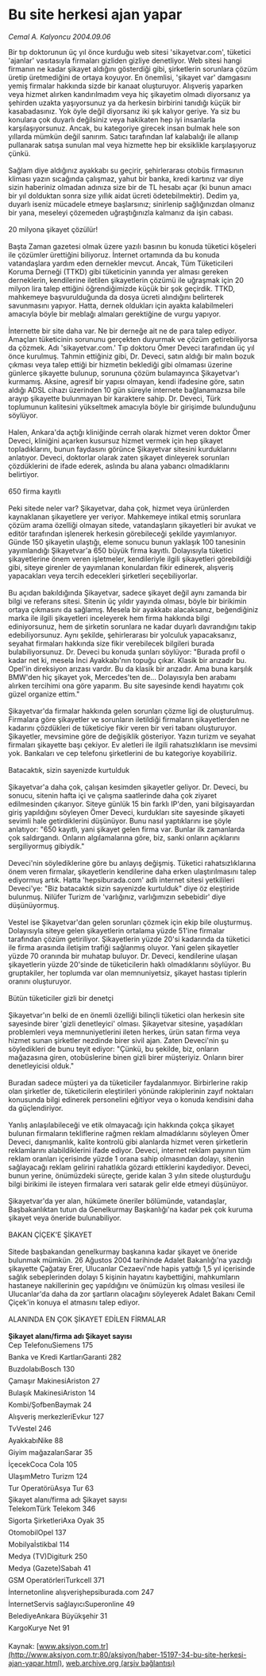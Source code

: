 # Bu site herkesi ajan yapar

*Cemal A. Kalyoncu 2004.09.06*

<font class="agenda2NewsSpot">
 Bir tıp doktorunun üç yıl önce kurduğu web sitesi 'sikayetvar.com', tüketici 'ajanlar' vasıtasıyla firmaları gizliden gizliye denetliyor. Web sitesi hangi firmanın ne kadar şikayet aldığını gösterdiği gibi, şirketlerin sorunlara çözüm üretip üretmediğini de ortaya koyuyor. En önemlisi, 'şikayet var' damgasını yemiş firmalar hakkında sizde bir kanaat oluşturuyor.
</font>
<font class="newsDetail">
 Alışveriş yaparken veya hizmet alırken kandırılmadım veya hiç şikayetim olmadı diyorsanız ya şehirden uzakta yaşıyorsunuz ya da herkesin birbirini tanıdığı küçük bir kasabadasınız. Yok öyle değil diyorsanız iki şık kalıyor geriye. Ya siz bu konulara çok duyarlı değilsiniz veya hakikaten hep iyi insanlarla karşılaşıyorsunuz. Ancak, bu kategoriye girecek insan bulmak hele son yıllarda mümkün değil sanırım. Satıcı tarafından laf kalabalığı ile allanıp pullanarak satışa sunulan mal veya hizmette hep bir eksiklikle karşılaşıyoruz çünkü.
 <br/>
 <br/>
 Sağlam diye aldığınız ayakkabı su geçirir, şehirlerarası otobüs firmasının kliması yazın sıcağında çalışmaz, yahut bir banka, kredi kartınız var diye sizin haberiniz olmadan adınıza size bir de TL hesabı açar (ki bunun amacı bir yıl dolduktan sonra size yıllık aidat ücreti ödetebilmektir). Dedim ya, duyarlı iseniz mücadele etmeye başlarsınız; sinirlenip sağlığınızdan olmanız bir yana, meseleyi çözemeden uğraştığınızla kalmanız da işin cabası.
 <br/>
 <br/>
 20 milyona şikayet çözülür!
 <br/>
 <br/>
 Başta Zaman gazetesi olmak üzere yazılı basının bu konuda tüketici köşeleri ile çözümler ürettiğini biliyoruz. İnternet ortamında da bu konuda vatandaşlara yardım eden dernekler mevcut. Ancak, Tüm Tüketicileri Koruma Derneği (TTKD) gibi tüketicinin yanında yer alması gereken derneklerin, kendilerine iletilen şikayetlerin çözümü ile uğraşmak için 20 milyon lira talep ettiğini öğrendiğimizde küçük bir şok geçirdik. TTKD, mahkemeye başvurulduğunda da dosya ücreti alındığını belirterek savunmasını yapıyor. Hatta, dernek oldukları için ayakta kalabilmeleri amacıyla böyle bir meblağı almaları gerektiğine de vurgu yapıyor.
 <br/>
 <br/>
 İnternette bir site daha var. Ne bir derneğe ait ne de para talep ediyor. Amaçları tüketicinin sorununu gerçekten duyurmak ve çözüm getirebiliyorsa da çözmek. Adı 'sikayetvar.com.' Tıp doktoru Ömer Deveci tarafından üç yıl önce kurulmuş. Tahmin ettiğiniz gibi, Dr. Deveci, satın aldığı bir malın bozuk çıkması veya talep ettiği bir hizmetin beklediği gibi olmaması üzerine günlerce şikayette bulunup, sorununa çözüm bulamayınca Şikayetvar'ı kurmamış. Aksine, agresif bir yapısı olmayan, kendi ifadesine göre, satın aldığı ADSL cihazı üzerinden 10 gün süreyle internete bağlanamazsa bile arayıp şikayette bulunmayan bir karaktere sahip. Dr. Deveci, Türk toplumunun kalitesini yükseltmek amacıyla böyle bir girişimde bulunduğunu söylüyor.
 <br/>
 <br/>
 Halen, Ankara'da açtığı kliniğinde cerrah olarak hizmet veren doktor Ömer Deveci, kliniğini açarken kusursuz hizmet vermek için hep şikayet topladıklarını, bunun faydasını görünce Şikayetvar sitesini kurduklarını anlatıyor. Deveci, doktorlar olarak zaten şikayet dinleyerek sorunları çözdüklerini de ifade ederek, aslında bu alana yabancı olmadıklarını belirtiyor.
 <br/>
 <br/>
 650 firma kayıtlı
 <br/>
 <br/>
 Peki sitede neler var? Şikayetvar, daha çok, hizmet veya ürünlerden kaynaklanan şikayetlere yer veriyor. Mahkemeye intikal etmiş sorunlara çözüm arama özelliği olmayan sitede, vatandaşların şikayetleri bir avukat ve editör tarafından işlenerek herkesin görebileceği şekilde yayımlanıyor. Günde 150 şikayetin ulaştığı, eleme sonucu bunun yaklaşık 100 tanesinin yayımlandığı Şikayetvar'a 650 büyük firma kayıtlı. Dolayısıyla tüketici şikayetlerine önem veren işletmeler, kendileriyle ilgili şikayetleri görebildiği gibi, siteye girenler de yayımlanan konulardan fikir edinerek, alışveriş yapacakları veya tercih edecekleri şirketleri seçebiliyorlar.
 <br/>
 <br/>
 Bu açıdan bakıldığında Şikayetvar, sadece şikayet değil aynı zamanda bir bilgi ve referans sitesi. Sitenin üç yıldır yayında olması, böyle bir birikimin ortaya çıkmasını da sağlamış. Mesela bir ayakkabı alacaksanız, beğendiğiniz marka ile ilgili şikayetleri inceleyerek hem firma hakkında bilgi ediniyorsunuz, hem de şirketin sorunlara ne kadar duyarlı davrandığını takip edebiliyorsunuz. Aynı şekilde, şehirlerarası bir yolculuk yapacaksanız, seyahat firmaları hakkında size fikir verebilecek bilgileri burada bulabiliyorsunuz. Dr. Deveci bu konuda şunları söylüyor: "Burada profil o kadar net ki, mesela İnci Ayakkabı'nın topuğu çıkar. Klasik bir arızadır bu. Opel'in direksiyon arızası vardır. Bu da klasik bir arızadır. Ama buna karşılık BMW'den hiç şikayet yok, Mercedes'ten de... Dolayısıyla ben arabamı alırken tercihimi ona göre yaparım. Bu site sayesinde kendi hayatımı çok güzel organize ettim."
 <br/>
 <br/>
 Şikayetvar'da firmalar hakkında gelen sorunları çözme ligi de oluşturulmuş. Firmalara göre şikayetler ve sorunların iletildiği firmaların şikayetlerden ne kadarını çözdükleri de tüketiciye fikir veren bir veri tabanı oluşturuyor. Şikayetler, mevsimine göre de değişiklik gösteriyor. Yazın turizm ve seyahat firmaları şikayette başı çekiyor. Ev aletleri ile ilgili rahatsızlıkların ise mevsimi yok. Bankaları ve cep telefonu şirketlerini de bu kategoriye koyabiliriz.
 <br/>
 <br/>
 Batacaktık, sizin sayenizde kurtulduk
 <br/>
 <br/>
 Şikayetvar'a daha çok, çalışan kesimden şikayetler geliyor. Dr. Deveci, bu sonucu, sitenin hafta içi ve çalışma saatlerinde daha çok ziyaret edilmesinden çıkarıyor. Siteye günlük 15 bin farklı IP'den, yani bilgisayardan giriş yapıldığını söyleyen Ömer Deveci, kurdukları site sayesinde şikayeti sevimli hale getirdiklerini düşünüyor. Bunu nasıl yaptıklarını ise şöyle anlatıyor: "650 kayıtlı, yani şikayet gelen firma var. Bunlar ilk zamanlarda çok saldırgandı. Onların algılamalarına göre, biz, sanki onların açıklarını sergiliyormuş gibiydik."
 <br/>
 <br/>
 Deveci'nin söylediklerine göre bu anlayış değişmiş. Tüketici rahatsızlıklarına önem veren firmalar, şikayetlerin kendilerine daha erken ulaştırılmasını talep ediyormuş artık. Hatta 'hepsiburada.com' adlı internet sitesi yetkilileri Deveci'ye: "Biz batacaktık sizin sayenizde kurtulduk" diye öz eleştiride bulunmuş. Nilüfer Turizm de 'varlığınız, varlığımızın sebebidir' diye düşünüyormuş.
 <br/>
 <br/>
 Vestel ise Şikayetvar'dan gelen sorunları çözmek için ekip bile oluşturmuş. Dolayısıyla siteye gelen şikayetlerin ortalama yüzde 51'ine firmalar tarafından çözüm getiriliyor. Şikayetlerin yüzde 20'si kadarında da tüketici ile firma arasında iletişim trafiği sağlanmış oluyor. Yani gelen şikayetler yüzde 70 oranında bir muhatap buluyor. Dr. Deveci, kendilerine ulaşan şikayetlerin yüzde 20'sinde de tüketicilerin haklı olmadıklarını söylüyor. Bu gruptakiler, her toplumda var olan memnuniyetsiz, şikayet hastası tiplerin oranını oluşturuyor.
 <br/>
 <br/>
 Bütün tüketiciler gizli bir denetçi
 <br/>
 <br/>
 Şikayetvar'ın belki de en önemli özelliği bilinçli tüketici olan herkesin site sayesinde birer 'gizli denetleyici' olması. Şikayetvar sitesine, yaşadıkları problemleri veya memnuniyetlerini ileten herkes, ürün satan firma veya hizmet sunan şirketler nezdinde birer sivil ajan. Zaten Deveci'nin şu söyledikleri de bunu teyit ediyor: "Çünkü, bu şekilde, biz, onların mağazasına giren, otobüslerine binen gizli birer müşteriyiz. Onların birer denetleyicisi olduk."
 <br/>
 <br/>
 Buradan sadece müşteri ya da tüketiciler faydalanmıyor. Birbirlerine rakip olan şirketler de, tüketicilerin eleştirileri yönünde rakiplerinin zayıf noktaları konusunda bilgi edinerek personelini eğitiyor veya o konuda kendisini daha da güçlendiriyor.
 <br/>
 <br/>
 Yanlış anlaşılabileceği ve etik olmayacağı için hakkında çokça şikayet bulunan firmaların tekliflerine rağmen reklam almadıklarını söyleyen Ömer Deveci, danışmanlık, kalite kontrolü gibi alanlarda hizmet veren şirketlerin reklamlarını alabildiklerini ifade ediyor. Deveci, internet reklam payının tüm reklam oranları içerisinde yüzde 1 orana sahip olmasından dolayı, sitenin sağlayacağı reklam gelirini rahatlıkla gözardı ettiklerini kaydediyor. Deveci, bunun yerine, önümüzdeki süreçte, geride kalan 3 yılın sitede oluşturduğu bilgi birikimi ile isteyen firmalara veri satarak gelir elde etmeyi düşünüyor.
 <br/>
 <br/>
 Şikayetvar'da yer alan, hükümete öneriler bölümünde, vatandaşlar, Başbakanlıktan tutun da Genelkurmay Başkanlığı'na kadar pek çok kuruma şikayet veya öneride bulunabiliyor.
 <br/>
 <br/>
 BAKAN ÇİÇEK'E ŞİKAYET
 <br/>
 <br/>
 Sitede başbakandan genelkurmay başkanına kadar şikayet ve öneride bulunmak mümkün. 26 Ağustos 2004 tarihinde Adalet Bakanlığı'na yazdığı şikayette Çağatay Erer, Ulucanlar Cezaevi'nde hapis yattığı 1,5 yıl içerisinde sağlık sebeplerinden dolayı 5 kişinin hayatını kaybettiğini, mahkumların hastaneye nakillerinin geç yapıldığını ve önümüzün kış olması vesilesi ile Ulucanlar'da daha da zor şartların olacağını söyleyerek Adalet Bakanı Cemil Çiçek'in konuya el atmasını talep ediyor.
 <br/>
 <br/>
 ALANINDA EN ÇOK ŞİKAYET EDİLEN FİRMALAR
 <br/>
 <br/>
 <b>
  Şikayet alanı/firma adı        Şikayet sayısı
 </b>
 <br/>
 Cep TelefonuSiemens        175
 <br/>
 Banka ve Kredi KartlarıGaranti        282
 <br/>
 BuzdolabıBosch        130
 <br/>
 Çamaşır MakinesiAriston        27
 <br/>
 Bulaşık MakinesiAriston        14
 <br/>
 Kombi/ŞofbenBaymak        24
 <br/>
 Alışveriş merkezleriEvkur        127
 <br/>
 TvVestel        246
 <br/>
 AyakkabıNike        88
 <br/>
 Giyim mağazalarıSarar        35
 <br/>
 İçecekCoca Cola        105
 <br/>
 UlaşımMetro Turizm        124
 <br/>
 Tur OperatörüAsya Tur        63
 <br/>
 Şikayet alanı/firma adı        Şikayet sayısı
 <br/>
 TelekomTürk Telekom        346
 <br/>
 Sigorta ŞirketleriAxa Oyak        35
 <br/>
 OtomobilOpel        137
 <br/>
 Mobilyaİstikbal        114
 <br/>
 Medya (TV)Digiturk        250
 <br/>
 Medya (Gazete)Sabah        41
 <br/>
 GSM OperatörleriTurkcell        371
 <br/>
 İnternetonline alışverişhepsiburada.com        247
 <br/>
 İnternetServis sağlayıcıSuperonline        49
 <br/>
 BelediyeAnkara Büyükşehir        31
 <br/>
 KargoKurye Net        91
 <br/>
</font>

Kaynak: [www.aksiyon.com.tr](http://www.aksiyon.com.tr:80/aksiyon/haber-15197-34-bu-site-herkesi-ajan-yapar.html), [web.archive.org (arşiv bağlantısı)](http://web.archive.org/web/20101106060007/http://www.aksiyon.com.tr:80/aksiyon/haber-15197-34-bu-site-herkesi-ajan-yapar.html)
